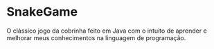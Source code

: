 # SnakeGame
O clássico jogo da cobrinha feito em Java com o intuito de aprender e melhorar meus conhecimentos na linguagem de programação.
